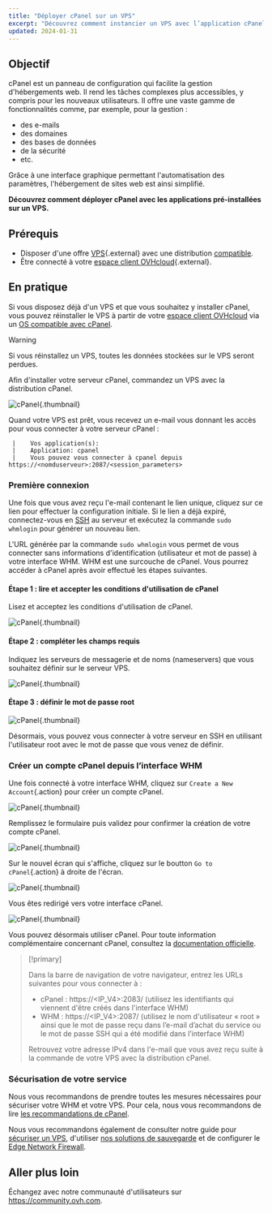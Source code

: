 ```yaml
---
title: "Déployer cPanel sur un VPS"
excerpt: "Découvrez comment instancier un VPS avec l’application cPanel pré-installée."
updated: 2024-01-31
---
```


## Objectif

cPanel est un panneau de configuration qui facilite la gestion d'hébergements web. Il rend les tâches complexes plus accessibles, y compris pour les nouveaux utilisateurs. Il offre une vaste gamme de fonctionnalités comme, par exemple, pour la gestion : 

- des e-mails
- des domaines
- des bases de données
- de la sécurité
- etc.

Grâce à une interface graphique permettant l'automatisation des paramètres, l'hébergement de sites web est ainsi simplifié.

**Découvrez comment déployer cPanel avec les applications pré-installées sur un VPS.**

## Prérequis

- Disposer d'une offre [VPS](https://www.ovhcloud.com/fr/vps/){.external} avec une distribution [compatible](https://www.ovhcloud.com/fr/vps/os/).
- Être connecté à votre [espace client OVHcloud](https://www.ovh.com/auth/?action=gotomanager&from=https://www.ovh.com/fr/&ovhSubsidiary=fr){.external}.

## En pratique

Si vous disposez déjà d'un VPS et que vous souhaitez y installer cPanel, vous pouvez réinstaller le VPS à partir de votre [espace client OVHcloud](https://www.ovh.com/auth/?action=gotomanager&from=https://www.ovh.com/fr/&ovhSubsidiary=fr) via un [OS compatible avec cPanel](https://www.ovhcloud.com/fr/vps/os/).

> [!warning]
>
> Si vous réinstallez un VPS, toutes les données stockées sur le VPS seront perdues.
> 

Afin d'installer votre serveur cPanel, commandez un VPS avec la distribution cPanel.

![cPanel](images/cpanel_order.png){.thumbnail}

Quand votre VPS est prêt, vous recevez un e-mail vous donnant les accès pour vous connecter à votre serveur cPanel :

```
 |    Vos application(s):
 |    Application: cpanel
 |    Vous pouvez vous connecter à cpanel depuis https://<nomduserveur>:2087/<session_parameters>
```

### Première connexion

Une fois que vous avez reçu l'e-mail contenant le lien unique, cliquez sur ce lien pour effectuer la configuration initiale. Si le lien a déjà expiré, connectez-vous en [SSH](/pages/bare_metal_cloud/dedicated_servers/ssh_introduction) au serveur et exécutez la commande `sudo whmlogin` pour générer un nouveau lien.

L'URL générée par la commande `sudo whmlogin` vous permet de vous connecter sans informations d'identification (utilisateur et mot de passe) à votre interface WHM. WHM est une surcouche de cPanel. Vous pourrez accéder à cPanel après avoir effectué les étapes suivantes.

#### Étape 1 : lire et accepter les conditions d'utilisation de cPanel

Lisez et acceptez les conditions d'utilisation de cPanel.

![cPanel](images/license_validation.png){.thumbnail}

#### Étape 2 : compléter les champs requis

Indiquez les serveurs de messagerie et de noms (nameservers) que vous souhaitez définir sur le serveur VPS.

![cPanel](images/setup_config_cpanel.png){.thumbnail}

#### Étape 3 : définir le mot de passe root

![cPanel](images/change_root.png){.thumbnail}

Désormais, vous pouvez vous connecter à votre serveur en SSH en utilisant l'utilisateur root avec le mot de passe que vous venez de définir.

### Créer un compte cPanel depuis l’interface WHM

Une fois connecté à votre interface WHM, cliquez sur `Create a New Account`{.action} pour créer un compte cPanel.

![cPanel](images/create_new_account.png){.thumbnail}

Remplissez le formulaire puis validez pour confirmer la création de votre compte cPanel.

![cPanel](images/create_new_account_form.png){.thumbnail}

Sur le nouvel écran qui s'affiche, cliquez sur le boutton `Go to cPanel`{.action} à droite de l'écran.

![cPanel](images/go_to_cpanel.png){.thumbnail}

Vous êtes redirigé vers votre interface cPanel.

![cPanel](images/manager_cpanel.png){.thumbnail}

Vous pouvez désormais utiliser cPanel. Pour toute information complémentaire concernant cPanel, consultez la [documentation officielle](https://docs.cpanel.net/).

> [!primary]
>
> Dans la barre de navigation de votre navigateur, entrez les URLs suivantes pour vous connecter à :
>
> - cPanel : https&#58;//&#60;IP_V4&#62;:2083/ (utilisez les identifiants qui viennent d'être créés dans l'interface WHM)
> - WHM : https&#58;//&#60;IP_V4&#62;:2087/ (utilisez le nom d'utilisateur « root » ainsi que le mot de passe reçu dans l’e-mail d’achat du service ou le mot de passe SSH qui a été modifié dans l’interface WHM)
>
> Retrouvez votre adresse IPv4 dans l'e-mail que vous avez reçu suite à la commande de votre VPS avec la distribution cPanel.
>

### Sécurisation de votre service

Nous vous recommandons de prendre toutes les mesures nécessaires pour sécuriser votre WHM et votre VPS. Pour cela, nous vous recommandons de lire [les recommandations de cPanel](https://docs.cpanel.net/knowledge-base/security/tips-to-make-your-server-more-secure/).

Nous vous recommandons également de consulter notre guide pour [sécuriser un VPS](/pages/bare_metal_cloud/virtual_private_servers/secure_your_vps), d'utiliser [nos solutions de sauvegarde](/products/bare-metal-cloud-virtual-private-servers) et de configurer le [Edge Network Firewall](/pages/bare_metal_cloud/dedicated_servers/firewall_network).

## Aller plus loin

Échangez avec notre communauté d'utilisateurs sur <https://community.ovh.com>.
